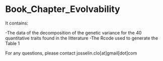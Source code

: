 # Book_Chapter_Evolvability

It contains:

-The data of the decomposition of the genetic variance for the 40 quantitative traits found in the litterature
-The Rcode used to generate the Table 1

For any questions, please contact josselin.clo[at]gmail[dot]com
